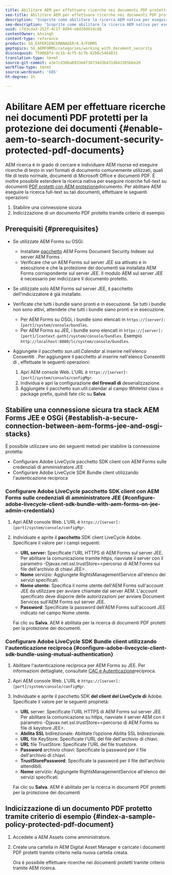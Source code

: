 ```yaml
---
title: Abilitare AEM per effettuare ricerche nei documenti PDF protetti per la protezione dei documenti
seo-title: Abilitare AEM per effettuare ricerche nei documenti PDF protetti per la protezione dei documenti
description: 'Scoprite come abilitare la ricerca AEM nativa per eseguire la ricerca full-text sui documenti PDF protetti da DRM.  '
seo-description: 'Scoprite come abilitare la ricerca AEM nativa per eseguire la ricerca full-text sui documenti PDF protetti da DRM.  '
uuid: c743cda3-252f-4c1f-8d94-e6d26d91dcd8
contentOwner: khsingh
content-type: reference
products: SG_EXPERIENCEMANAGER/6.4/FORMS
geptopics: SG_AEMFORMS/categories/working_with_document_security
discoiquuid: 759068fa-dc1b-4cf5-bc7b-62b8c5464831
translation-type: tm+mt
source-git-commit: a3e7cd30ba6933e6f36734d3b431db41365b6e20
workflow-type: tm+mt
source-wordcount: '685'
ht-degree: 1%

---
```



# Abilitare AEM per effettuare ricerche nei documenti PDF protetti per la protezione dei documenti {#enable-aem-to-search-document-security-protected-pdf-documents}

AEM ricerca è in grado di cercare e individuare AEM risorse ed eseguire ricerche di testo in vari formati di documento comunemente utilizzati, quali file di testo normale, documenti di Microsoft Office e documenti PDF. È inoltre possibile estendere la ricerca nativa per eseguire ricerche full-text su documenti [PDF protetti con AEM protezione](/help/forms/using/admin-help/document-security.md)documento. Per abilitare AEM eseguire la ricerca full-text su tali documenti, effettuare le seguenti operazioni:

1. Stabilire una connessione sicura
1. Indicizzazione di un documento PDF protetto tramite criterio di esempio

## Prerequisiti {#prerequisites}

* Se utilizzate  AEM Forms su OSGi:

   * Installate [pacchetto](https://helpx.adobe.com/it/aem-forms/kb/aem-forms-releases.html) AEM Forms Document Security Indexer sul server AEM Forms .
   * Verificare che un AEM Forms  sul server JEE sia attivato e in esecuzione e che la protezione dei documenti sia installata  AEM Forms corrispondente sul server JEE. Il modulo AEM sul server JEE è necessario per indicizzare il documento protetto.

* Se utilizzate solo  AEM Forms sul server JEE, il pacchetto dell&#39;indicizzatore è già installato.
* Verificate che tutti i bundle siano pronti e in esecuzione. Se tutti i bundle non sono attivi, attendete che tutti i bundle siano pronti e in esecuzione.

   * Per  AEM Forms su OSGi, i bundle sono elencati in `https://[server]:[port]/system/console/bundles`.
   * Per  AEM Forms su JEE, i bundle sono elencati in `https://[server]:[port]/[context-path]/system/console/bundles`. Esempio `http://localhost:8080/lc/system/console/bundles`.

* Aggiungete il pacchetto *sun.util.Calendar* al inserire nell&#39;elenco Consentiti . Per aggiungere il pacchetto al inserire nell&#39;elenco Consentiti di , effettuate le seguenti operazioni:

   1. Apri AEM console Web. L&#39;URL è `https://[server]:[port]/system/console/configMgr`.
   1. Individua e apri la configurazione **del firewall di** deserializzazione.
   1. Aggiungete il pacchetto sun.util.calendar al campo Whitelist class o package prefix, quindi fate clic su **Salva**.

## Stabilire una connessione sicura tra  stack AEM Forms JEE e OSGi {#establish-a-secure-connection-between-aem-forms-jee-and-osgi-stacks}

È possibile utilizzare uno dei seguenti metodi per stabilire la connessione protetta:

* Configurare  Adobe LiveCycle pacchetto SDK client con  AEM Forms sulle credenziali di amministratore JEE
* Configurare  Adobe LiveCycle SDK Bundle client utilizzando l&#39;autenticazione reciproca

### Configurare  Adobe LiveCycle pacchetto SDK client con  AEM Forms sulle credenziali di amministratore JEE {#configure-adobe-livecycle-client-sdk-bundle-with-aem-forms-on-jee-admin-credentials}

1. Apri AEM console Web. L&#39;URL è `https://[server]:[port]/system/console/configMgr`.
1. Individuate e aprite il **pacchetto** SDK client LiveCycle Adobe. Specificare il valore per i campi seguenti:

   * **URL server:** Specificate l&#39;URL HTTPS di  AEM Forms sul server JEE. Per abilitare la comunicazione tramite https, riavviate il server con il parametro -Djavax.net.ssl.trustStore=&lt;percorso di  AEM Forms sul file dell&#39;archivio di chiavi JEE>.
   * **Nome** servizio: Aggiungete RightsManagementService all&#39;elenco dei servizi specificati.
   * **Nome utente:** Specifica il nome utente dell&#39;AEM Forms  sull&#39;account JEE da utilizzare per avviare chiamate dal server AEM. L&#39;account specificato deve disporre delle autorizzazioni per avviare Document Services sull&#39;AEM Forms  sul server JEE.
   * **Password**: Specificate la password dell&#39;AEM Forms  sull&#39;account JEE indicato nel campo Nome utente.

   Fai clic su **Salva**. AEM è abilitata per la ricerca di documenti PDF protetti per la protezione dei documenti.

### Configurare  Adobe LiveCycle SDK Bundle client utilizzando l&#39;autenticazione reciproca {#configure-adobe-livecycle-client-sdk-bundle-using-mutual-authentication}

1. Abilitare l&#39;autenticazione reciproca per  AEM Forms su JEE. Per informazioni dettagliate, consultate [CAC e Autenticazione](https://helpx.adobe.com/livecycle/kb/cac-mutual-authentication.html)reciproca.
1. Apri AEM console Web. L&#39;URL è `https://[server]:[port]/system/console/configMgr`.
1. Individuate e aprite il pacchetto SDK **del client del LiveCycle di** Adobe. Specificate il valore per le seguenti proprietà:

   * **URL** server: Specificate l&#39;URL HTTPS di  AEM Forms sul server JEE. Per abilitare la comunicazione su https, riavviate il server AEM con il parametro -Djavax.net.ssl.trustStore=&lt;percorso di  AEM Forms su file di keystore JEE>.
   * **Abilita SSL** bidirezionale: Abilitate l’opzione Abilita SSL bidirezionale.
   * **URL** file KeyStore: Specificate l&#39;URL del file dell&#39;archivio di chiavi.
   * **URL** file TrustStore: Specificate l&#39;URL del file truststore.
   * **Password** archivio chiavi: Specificate la password per il file dell&#39;archivio di chiavi.
   * **TrustStorePassword**: Specificate la password per il file dell&#39;archivio attendibili.
   * **Nome** servizio: Aggiungete RightsManagementService all&#39;elenco dei servizi specificati.

   Fai clic su **Salva**. AEM è abilitata per la ricerca in documenti PDF protetti per la protezione dei documenti

## Indicizzazione di un documento PDF protetto tramite criterio di esempio {#index-a-sample-policy-protected-pdf-document}

1. Accedete a  AEM Assets come amministratore.
1. Create una cartella in AEM Digital Asset Manager e caricate i documenti PDF protetti tramite criterio nella nuova cartella creata.

   Ora è possibile effettuare ricerche nei documenti protetti tramite criterio tramite AEM ricerca.

